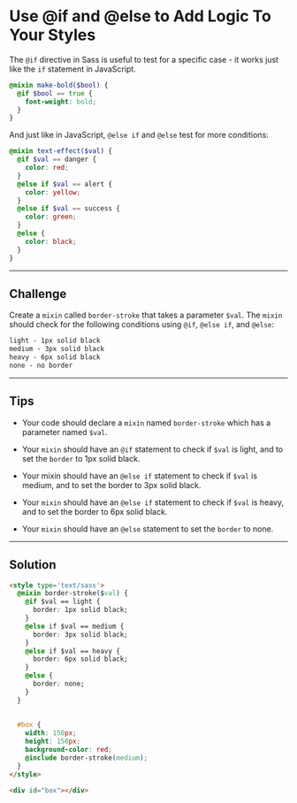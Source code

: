 # Use @if and @else to Add Logic To Your Styles

The `@if` directive in Sass is useful to test for a specific case - it works just like the `if` statement in JavaScript.

```scss
@mixin make-bold($bool) {
  @if $bool == true {
    font-weight: bold;
  }
}
```

And just like in JavaScript, `@else if` and `@else` test for more conditions:

```scss
@mixin text-effect($val) {
  @if $val == danger {
    color: red;
  }
  @else if $val == alert {
    color: yellow;
  }
  @else if $val == success {
    color: green;
  }
  @else {
    color: black;
  }
}
```

---

## Challenge

Create a `mixin` called `border-stroke` that takes a parameter `$val`. The `mixin` should check for the following conditions using `@if`, `@else if`, and `@else`:

```css
light - 1px solid black
medium - 3px solid black
heavy - 6px solid black
none - no border
```

---

## Tips

- Your code should declare a `mixin` named `border-stroke` which has a parameter named `$val`.

- Your `mixin` should have an `@if` statement to check if `$val` is light, and to set the `border` to 1px solid black.

- Your mixin should have an `@else if` statement to check if `$val` is medium, and to set the border to 3px solid black.

- Your `mixin` should have an `@else if` statement to check if `$val` is heavy, and to set the border to 6px solid black.

- Your `mixin` should have an `@else` statement to set the `border` to none.

---

## Solution

```html
<style type='text/sass'>
  @mixin border-stroke($val) {
    @if $val == light {
      border: 1px solid black;
    }
    @else if $val == medium {
      border: 3px solid black;
    }
    @else if $val == heavy {
      border: 6px solid black;
    }
    @else {
      border: none;
    }
  }
  
  
  #box {
    width: 150px;
    height: 150px;
    background-color: red;
    @include border-stroke(medium);
  }  
</style>

<div id="box"></div>
```
